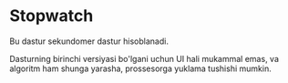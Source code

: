 # Stopwatch
Bu dastur sekundomer dastur hisoblanadi.

Dasturning birinchi versiyasi bo'lgani uchun UI hali mukammal emas, va algoritm ham shunga yarasha, prossesorga yuklama tushishi mumkin. 